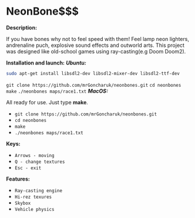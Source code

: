 # NeonBone$$$

**Description:**

If you have bones why not to feel speed with them! Feel lamp neon lighters, andrenaline puch, explosive sound effects and outworld arts.
This project was designed like old-school games using ray-casting(e.g Doom Doom2).

**Installation and launch:**
__*Ubuntu:*__

```bash
sudo apt-get install libsdl2-dev libsdl2-mixer-dev libsdl2-ttf-dev
```
```git clone https://github.com/mrGoncharuk/neonbones.git```
```cd neonbones```
```make```
```./neonbones maps/race1.txt```
__*MacOS:*__

All ready for use. Just type **make**.

* `git clone https://github.com/mrGoncharuk/neonbones.git`
* `cd neonbones`
* `make`
* `./neonbones maps/race1.txt`

**Keys:**
* `Arrows - moving`
* `Q - change textures`
* `Esc - exit`

**Features:**
* `Ray-casting engine`
* `Hi-rez texures`
* `Skybox`
* `Vehicle physics`
